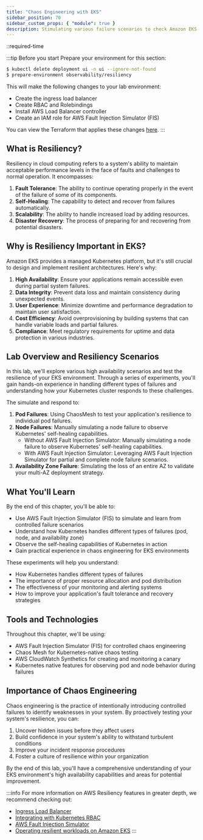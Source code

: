 ```yaml
---
title: "Chaos Engineering with EKS"
sidebar_position: 70
sidebar_custom_props: { "module": true }
description: Stimulating various failure scenarios to check Amazon EKS cluster resiliency."
---
```


::required-time

:::tip Before you start
Prepare your environment for this section:

```bash timeout=900
$ kubectl delete deployment ui -n ui --ignore-not-found
$ prepare-environment observability/resiliency
```

This will make the following changes to your lab environment:

- Create the ingress load balancer
- Create RBAC and Rolebindings
- Install AWS Load Balancer controller
- Create an IAM role for AWS Fault Injection Simulator (FIS)

You can view the Terraform that applies these changes [here](https://github.com/VAR::MANIFESTS_OWNER/VAR::MANIFESTS_REPOSITORY/tree/VAR::MANIFESTS_REF/manifests/modules/observability/resiliency/.workshop/terraform).
:::

## What is Resiliency?

Resiliency in cloud computing refers to a system's ability to maintain acceptable performance levels in the face of faults and challenges to normal operation. It encompasses:

1. **Fault Tolerance**: The ability to continue operating properly in the event of the failure of some of its components.
2. **Self-Healing**: The capability to detect and recover from failures automatically.
3. **Scalability**: The ability to handle increased load by adding resources.
4. **Disaster Recovery**: The process of preparing for and recovering from potential disasters.

## Why is Resiliency Important in EKS?

Amazon EKS provides a managed Kubernetes platform, but it's still crucial to design and implement resilient architectures. Here's why:

1. **High Availability**: Ensure your applications remain accessible even during partial system failures.
2. **Data Integrity**: Prevent data loss and maintain consistency during unexpected events.
3. **User Experience**: Minimize downtime and performance degradation to maintain user satisfaction.
4. **Cost Efficiency**: Avoid overprovisioning by building systems that can handle variable loads and partial failures.
5. **Compliance**: Meet regulatory requirements for uptime and data protection in various industries.

## Lab Overview and Resiliency Scenarios

In this lab, we'll explore various high availability scenarios and test the resilience of your EKS environment. Through a series of experiments, you'll gain hands-on experience in handling different types of failures and understanding how your Kubernetes cluster responds to these challenges.

The simulate and respond to:

1. **Pod Failures**: Using ChaosMesh to test your application's resilience to individual pod failures.
2. **Node Failures**: Manually simulating a node failure to observe Kubernetes' self-healing capabilities.
   - Without AWS Fault Injection Simulator: Manually simulating a node failure to observe Kubernetes' self-healing capabilities.
   - With AWS Fault Injection Simulator: Leveraging AWS Fault Injection Simulator for partial and complete node failure scenarios.
3. **Availability Zone Failure**: Simulating the loss of an entire AZ to validate your multi-AZ deployment strategy.

## What You'll Learn

By the end of this chapter, you'll be able to:

- Use AWS Fault Injection Simulator (FIS) to simulate and learn from controlled failure scenarios
- Understand how Kubernetes handles different types of failures (pod, node, and availability zone)
- Observe the self-healing capabilities of Kubernetes in action
- Gain practical experience in chaos engineering for EKS environments

These experiments will help you understand:

- How Kubernetes handles different types of failures
- The importance of proper resource allocation and pod distribution
- The effectiveness of your monitoring and alerting systems
- How to improve your application's fault tolerance and recovery strategies

## Tools and Technologies

Throughout this chapter, we'll be using:

- AWS Fault Injection Simulator (FIS) for controlled chaos engineering
- Chaos Mesh for Kubernetes-native chaos testing
- AWS CloudWatch Synthetics for creating and monitoring a canary
- Kubernetes native features for observing pod and node behavior during failures

## Importance of Chaos Engineering

Chaos engineering is the practice of intentionally introducing controlled failures to identify weaknesses in your system. By proactively testing your system's resilience, you can:

1. Uncover hidden issues before they affect users
2. Build confidence in your system's ability to withstand turbulent conditions
3. Improve your incident response procedures
4. Foster a culture of resilience within your organization

By the end of this lab, you'll have a comprehensive understanding of your EKS environment's high availability capabilities and areas for potential improvement.

:::info
For more information on AWS Resiliency features in greater depth, we recommend checking out:

- [Ingress Load Balancer](/docs/fundamentals/exposing/ingress/)
- [Integrating with Kubernetes RBAC](/docs/security/cluster-access-management/kubernetes-rbac)
- [AWS Fault Injection Simulator](https://aws.amazon.com/fis/)
- [Operating resilient workloads on Amazon EKS](https://aws.amazon.com/blogs/containers/operating-resilient-workloads-on-amazon-eks/)
  :::
